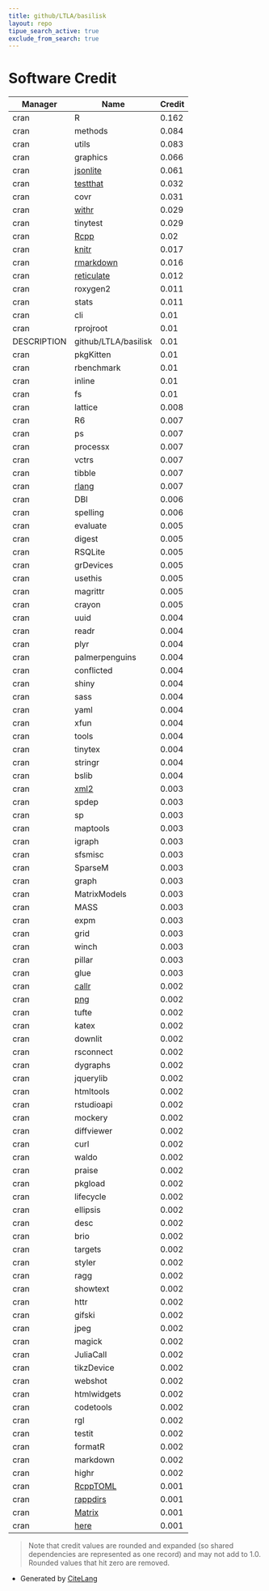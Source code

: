 ```yaml
---
title: github/LTLA/basilisk
layout: repo
tipue_search_active: true
exclude_from_search: true
---
```

# Software Credit

|Manager|Name|Credit|
|-------|----|------|
|cran|R|0.162|
|cran|methods|0.084|
|cran|utils|0.083|
|cran|graphics|0.066|
|cran|[jsonlite](https://arxiv.org/abs/1403.2805)|0.061|
|cran|[testthat](https://testthat.r-lib.org)|0.032|
|cran|covr|0.031|
|cran|[withr](https://withr.r-lib.org)|0.029|
|cran|tinytest|0.029|
|cran|[Rcpp](http://www.rcpp.org)|0.02|
|cran|[knitr](https://yihui.org/knitr/)|0.017|
|cran|[rmarkdown](https://github.com/rstudio/rmarkdown)|0.016|
|cran|[reticulate](https://rstudio.github.io/reticulate/)|0.012|
|cran|roxygen2|0.011|
|cran|stats|0.011|
|cran|cli|0.01|
|cran|rprojroot|0.01|
|DESCRIPTION|github/LTLA/basilisk|0.01|
|cran|pkgKitten|0.01|
|cran|rbenchmark|0.01|
|cran|inline|0.01|
|cran|fs|0.01|
|cran|lattice|0.008|
|cran|R6|0.007|
|cran|ps|0.007|
|cran|processx|0.007|
|cran|vctrs|0.007|
|cran|tibble|0.007|
|cran|[rlang](https://rlang.r-lib.org)|0.007|
|cran|DBI|0.006|
|cran|spelling|0.006|
|cran|evaluate|0.005|
|cran|digest|0.005|
|cran|RSQLite|0.005|
|cran|grDevices|0.005|
|cran|usethis|0.005|
|cran|magrittr|0.005|
|cran|crayon|0.005|
|cran|uuid|0.004|
|cran|readr|0.004|
|cran|plyr|0.004|
|cran|palmerpenguins|0.004|
|cran|conflicted|0.004|
|cran|shiny|0.004|
|cran|sass|0.004|
|cran|yaml|0.004|
|cran|xfun|0.004|
|cran|tools|0.004|
|cran|tinytex|0.004|
|cran|stringr|0.004|
|cran|bslib|0.004|
|cran|[xml2](https://xml2.r-lib.org/)|0.003|
|cran|spdep|0.003|
|cran|sp|0.003|
|cran|maptools|0.003|
|cran|igraph|0.003|
|cran|sfsmisc|0.003|
|cran|SparseM|0.003|
|cran|graph|0.003|
|cran|MatrixModels|0.003|
|cran|MASS|0.003|
|cran|expm|0.003|
|cran|grid|0.003|
|cran|winch|0.003|
|cran|pillar|0.003|
|cran|glue|0.003|
|cran|[callr](https://callr.r-lib.org)|0.002|
|cran|[png](http://www.rforge.net/png/)|0.002|
|cran|tufte|0.002|
|cran|katex|0.002|
|cran|downlit|0.002|
|cran|rsconnect|0.002|
|cran|dygraphs|0.002|
|cran|jquerylib|0.002|
|cran|htmltools|0.002|
|cran|rstudioapi|0.002|
|cran|mockery|0.002|
|cran|diffviewer|0.002|
|cran|curl|0.002|
|cran|waldo|0.002|
|cran|praise|0.002|
|cran|pkgload|0.002|
|cran|lifecycle|0.002|
|cran|ellipsis|0.002|
|cran|desc|0.002|
|cran|brio|0.002|
|cran|targets|0.002|
|cran|styler|0.002|
|cran|ragg|0.002|
|cran|showtext|0.002|
|cran|httr|0.002|
|cran|gifski|0.002|
|cran|jpeg|0.002|
|cran|magick|0.002|
|cran|JuliaCall|0.002|
|cran|tikzDevice|0.002|
|cran|webshot|0.002|
|cran|htmlwidgets|0.002|
|cran|codetools|0.002|
|cran|rgl|0.002|
|cran|testit|0.002|
|cran|formatR|0.002|
|cran|markdown|0.002|
|cran|highr|0.002|
|cran|[RcppTOML](http://dirk.eddelbuettel.com/code/rcpp.toml.html)|0.001|
|cran|[rappdirs](https://rappdirs.r-lib.org)|0.001|
|cran|[Matrix](http://Matrix.R-forge.R-project.org/)|0.001|
|cran|[here](https://here.r-lib.org/)|0.001|


> Note that credit values are rounded and expanded (so shared dependencies are represented as one record) and may not add to 1.0. Rounded values that hit zero are removed.


- Generated by [CiteLang](https://github.com/vsoch/citelang)
